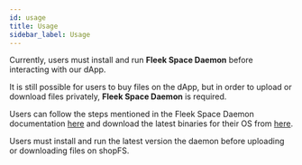 ```yaml
---
id: usage
title: Usage
sidebar_label: Usage
---
```


Currently, users must install and run **Fleek Space Daemon** before interacting with our dApp.

It is still possible for users to buy files on the dApp, but in order to upload or download files privately, **Fleek Space Daemon** is required.

Users can follow the steps mentioned in the Fleek Space Daemon documentation [here](https://github.com/FleekHQ/space-daemon) and download the latest binaries for their OS from [here](https://github.com/FleekHQ/space-daemon/releases).

Users must install and run the latest version the daemon before uploading or downloading files on shopFS.
